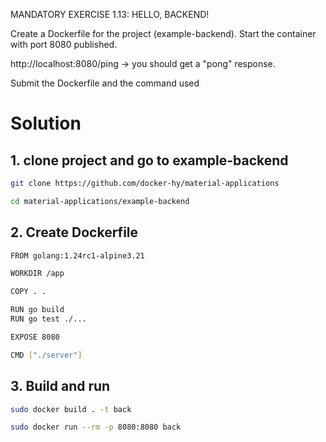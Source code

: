 MANDATORY EXERCISE 1.13: HELLO, BACKEND!

Create a Dockerfile for the project (example-backend). Start the container with port 8080 published.

http://localhost:8080/ping -> you should get a "pong" response.

Submit the Dockerfile and the command used


# Solution

## 1. clone project and go to example-backend

```bash
git clone https://github.com/docker-hy/material-applications

cd material-applications/example-backend
```

## 2. Create Dockerfile

```bash
FROM golang:1.24rc1-alpine3.21

WORKDIR /app

COPY . .

RUN go build
RUN go test ./...

EXPOSE 8080

CMD ["./server"]
```

## 3. Build and run

```bash
sudo docker build . -t back

sudo docker run --rm -p 8080:8080 back
```
